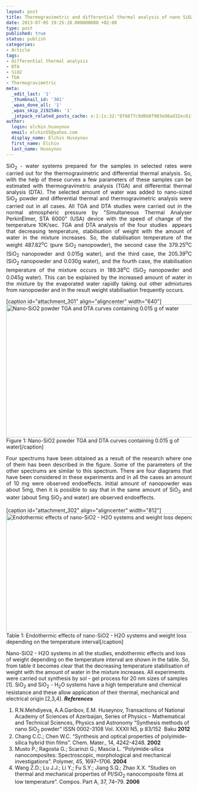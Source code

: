 ```yaml
---
layout: post
title: Thermogravimetric and differential thermal analysis of nano SiO2 - H2O systems
date: 2013-07-05 19:25:28.000000000 +02:00
type: post
published: true
status: publish
categories:
- Article
tags:
- differential thermal analysis
- DTA
- SiO2
- TGA
- Thermogravimetric
meta:
  _edit_last: '1'
  _thumbnail_id: '301'
  _wpas_done_all: '1'
  _wpas_skip_2192546: '1'
  _jetpack_related_posts_cache: a:1:{s:32:"8f6677c9d6b0f903e98ad32ec61f8deb";a:2:{s:7:"expires";i:1442372758;s:7:"payload";a:3:{i:0;a:1:{s:2:"id";i:888;}i:1;a:1:{s:2:"id";i:690;}i:2;a:1:{s:2:"id";i:223;}}}}
author:
  login: elchin.huseynov
  email: elchin55@yahoo.com
  display_name: Elchin Huseynov
  first_name: Elchin
  last_name: Huseynov
---
```

<p style="text-align: justify;">SiO<sub>2</sub> - water systems prepared for the samples in selected rates were carried out for the thermogravimetric and differential thermal analysis. So, with the help of these curves a few parameters of these samples can be estimated with thermogravimetric analysis (TGA) and differential thermal analysis (DTA). The selected amount of water was added to nano-sized SiO<sub>2</sub> powder and differential thermal and thermogravimetric analysis were carried out in all cases. All TGA and DTA studies were carried out in the normal atmospheric pressure by "Simultaneous Thermal Analyser PerkinElmer, STA 6000" (USA) device with the speed of change of the temperature 10K/sec. TGA and DTA analysis of the four studies  appears that decreasing temperature, stabilisation of weight with the amount of water in the mixture increases. So, the stabilisation temperature of the weight 487.82<sup>o</sup>C (pure SiO<sub>2 </sub>nanopowder), the second case the 379.25<sup>o</sup>C (SiO<sub>2</sub> nanopowder and 0.015g water), and the third case, the 205.39<sup>o</sup>C (SiO<sub>2 </sub>nanopowder and 0.030g water), and the fourth case, the stabilisation temperature of the mixture occurs in 189.38<sup>o</sup>C (SiO<sub>2 </sub>nanopowder and 0.045g water). This can be explained by the increased amount of water in the mixture by the evaporated water rapidly taking out other admixtures from nanopowder and in the result weight stabilisation frequently occurs.</p>
<p>[caption id="attachment_301" align="aligncenter" width="640"]<a href="http://jiaps.org/wp-content/uploads/2013/07/Screen-Shot-2013-07-05-at-19.15.05.png"><img class="size-single-thumbnail wp-image-301 " alt="Nano-SiO2 powder TGA and DTA curves containing 0.015 g of water" src="{{ site.baseurl }}/assets/Screen-Shot-2013-07-05-at-19.15.05-640x360.png" width="640" height="360" /></a> Figure 1: Nano-SiO2 powder TGA and DTA curves containing 0.015 g of water[/caption]</p>
<p style="text-align: justify;">Four spectrums have been obtained as a result of the research where one of them has been described in the figure. Some of the parameters of the other spectrums are similar to this spectrum. There are four diagrams that have been considered in these experiments and in all the cases an amount of 10 mg were observed endoeffects. Initial amount of nanopowder was about 5mg, then it is possible to say that in the same amount of SiO<sub>2</sub> and water (about 5mg SiO<sub>2</sub> and water) are observed endoeffects.</p>
<p>[caption id="attachment_302" align="aligncenter" width="812"]<a href="http://jiaps.org/wp-content/uploads/2013/07/Screen-Shot-2013-07-05-at-19.15.20.png"><img class=" wp-image-302 " alt="Endothermic effects of nano-SiO2 - H2O systems and weight loss depending on the temperature interval" src="{{ site.baseurl }}/assets/Screen-Shot-2013-07-05-at-19.15.20.png" width="812" height="322" /></a> Table 1: Endothermic effects of nano-SiO2 - H2O systems and weight loss depending on the temperature interval[/caption]</p>
<p>Nano-SiO2 - H2O systems in all the studies, endothermic effects and loss of weight depending on the temperature interval are shown in the table. So, from table it becomes clear that the decreasing temperature stabilisation of weight with the amount of water in the mixture increases. All experiments were carried out synthesis by sol - gel process for 20 nm sizes of samples [1]. SiO<sub>2</sub> and SiO<sub>2</sub> - H<sub>2</sub>O systems have a high temperature and chemical resistance and these allow application of their thermal, mechanical and electrical origin [2,3,4]. <b><i>References</i></b></p>
<ol>
<li>R.N.Mehdiyeva, A.A.Garibov, E.M. Huseynov, Transactions of National Academy of Sciences of Azerbaijan, Series of Physics – Mathematical and Technical Sciences, Physics and Astronomy “Synthesis methods of nano SiO<sub>2</sub> powder” ISSN 0002-3108 Vol. XXXII N5, p 83/152  Baku <b>2012</b></li>
<li>Chang C.C.; Chen W.C. “Synthesis and optical properties of polyimide-silica hybrid thin films”. Chem. Mater., 14, 4242-4248. <b>2002</b></li>
<li>Musto P.; Ragosta G.; Scarinzi G.; Mascia L. “Polyimide-silica nanocomposites: Spectroscopic, morphological and mechanical investigations”. Polymer, 45, 1697–1706. <b>2004</b></li>
<li>Wang Z.D.; Lu J.J.; Li Y.; Fu S.Y.; Jiang S.Q.; Zhao X.X. “Studies on thermal and mechanical properties of PI/SiO<sub>2</sub> nanocomposite films at low temperature”. Compos. Part A, 37, 74–79. <b>2006</b></li>
</ol>
